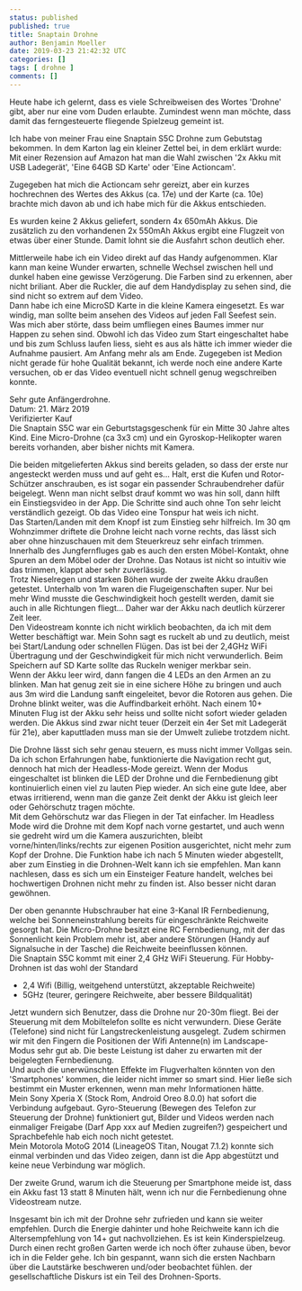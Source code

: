 ```yaml
---
status: published
published: true
title: Snaptain Drohne
author: Benjamin Moeller
date: 2019-03-23 21:42:32 UTC
categories: []
tags: [ drohne ]
comments: []
---
```


Heute habe ich gelernt, dass es viele Schreibweisen des Wortes 'Drohne' gibt, aber nur eine vom Duden erlaubte. Zumindest wenn man möchte, dass damit das ferngesteuerte fliegende Spielzeug gemeint ist.

Ich habe von meiner Frau eine Snaptain S5C Drohne zum Gebutstag bekommen. In dem Karton lag ein kleiner Zettel bei, in dem erklärt wurde: Mit einer Rezension auf Amazon hat man die Wahl zwischen '2x Akku mit USB Ladegerät', 'Eine 64GB SD Karte' oder 'Eine Actioncam'.

Zugegeben hat mich die Actioncam sehr gereizt, aber ein kurzes hochrechnen des Wertes des Akkus (ca. 17e) und der Karte (ca. 10e) brachte mich davon ab und ich habe mich für die Akkus entschieden.

Es wurden keine 2 Akkus geliefert, sondern 4x 650mAh Akkus. Die zusätzlich zu den vorhandenen 2x 550mAh Akkus ergibt eine Flugzeit von etwas über einer Stunde. Damit lohnt sie die Ausfahrt schon deutlich eher.

Mittlerweile habe ich ein Video direkt auf das Handy aufgenommen. Klar kann man keine Wunder erwarten, schnelle Wechsel zwischen hell und dunkel haben eine gewisse Verzögerung. Die Farben sind zu erkennen, aber nicht briliant. Aber die Ruckler, die auf dem Handydisplay zu sehen sind, die sind nicht so extrem auf dem Video.  
Dann habe ich eine MicroSD Karte in die kleine Kamera eingesetzt. Es war windig, man sollte beim ansehen des Videos auf jeden Fall Seefest sein.  
Was mich aber störte, dass beim umfliegen eines Baumes immer nur Happen zu sehen sind. Obwohl ich das Video zum Start eingeschaltet habe und bis zum Schluss laufen liess, sieht es aus als hätte ich immer wieder die Aufnahme pausiert. Am Anfang mehr als am Ende. Zugegeben ist Medion nicht gerade für hohe Qualität bekannt, ich werde noch eine andere Karte versuchen, ob er das Video eventuell nicht schnell genug wegschreiben konnte.



Sehr gute Anfängerdrohne.  
Datum: 21. März 2019  
Verifizierter Kauf  
Die Snaptain S5C war ein Geburtstagsgeschenk für ein Mitte 30 Jahre altes Kind. Eine Micro-Drohne (ca 3x3 cm) und ein Gyroskop-Helikopter waren bereits vorhanden, aber bisher nichts mit Kamera.

Die beiden mitgelieferten Akkus sind bereits geladen, so dass der erste nur angesteckt werden muss und auf geht es... Halt, erst die Kufen und Rotor-Schützer anschrauben, es ist sogar ein passender Schraubendreher dafür beigelegt. Wenn man nicht selbst drauf kommt wo was hin soll, dann hilft ein Einstiegsvideo in der App. Die Schritte sind auch ohne Ton sehr leicht verständlich gezeigt. Ob das Video eine Tonspur hat weis ich nicht.  
Das Starten/Landen mit dem Knopf ist zum Einstieg sehr hilfreich. Im 30 qm Wohnzimmer driftete die Drohne leicht nach vorne rechts, das lässt sich aber ohne hinzuschauen mit dem Steuerkreuz sehr einfach trimmen. Innerhalb des Jungfernfluges gab es auch den ersten Möbel-Kontakt, ohne Spuren an dem Möbel oder der Drohne. Das Notaus ist nicht so intuitiv wie das trimmen, klappt aber sehr zuverlässig.  
Trotz Nieselregen und starken Böhen wurde der zweite Akku draußen getestet. Unterhalb von 1m waren die Flugeigenschaften super. Nur bei mehr Wind musste die Geschwindigkeit hoch gestellt werden, damit sie auch in alle Richtungen fliegt... Daher war der Akku nach deutlich kürzerer Zeit leer.  
Den Videostream konnte ich nicht wirklich beobachten, da ich mit dem Wetter beschäftigt war. Mein Sohn sagt es ruckelt ab und zu deutlich, meist bei Start/Landung oder schnellen Flügen. Das ist bei der 2,4GHz WiFi Übertragung und der Geschwindigkeit für mich nicht verwunderlich. Beim Speichern auf SD Karte sollte das Ruckeln weniger merkbar sein.  
Wenn der Akku leer wird, dann fangen die 4 LEDs an den Armen an zu blinken. Man hat genug zeit sie in eine sichere Höhe zu bringen und auch aus 3m wird die Landung sanft eingeleitet, bevor die Rotoren aus gehen. Die Drohne blinkt weiter, was die Auffindbarkeit erhöht. Nach einem 10+ Minuten Flug ist der Akku sehr heiss und sollte nicht sofort wieder geladen werden. Die Akkus sind zwar nicht teuer (Derzeit ein 4er Set mit Ladegerät für 21e), aber kaputtladen muss man sie der Umwelt zuliebe trotzdem nicht.

Die Drohne lässt sich sehr genau steuern, es muss nicht immer Vollgas sein. Da ich schon Erfahrungen habe, funktionierte die Navigation recht gut, dennoch hat mich der Headless-Mode gereizt. Wenn der Modus eingeschaltet ist blinken die LED der Drohne und die Fernbedienung gibt kontinuierlich einen viel zu lauten Piep wieder. An sich eine gute Idee, aber etwas irritierend, wenn man die ganze Zeit denkt der Akku ist gleich leer oder Gehörschutz tragen möchte.  
Mit dem Gehörschutz war das Fliegen in der Tat einfacher. Im Headless Mode wird die Drohne mit dem Kopf nach vorne gestartet, und auch wenn sie gedreht wird um die Kamera auszurichten, bleibt vorne/hinten/links/rechts zur eigenen Position ausgerichtet, nicht mehr zum Kopf der Drohne. Die Funktion habe ich nach 5 Minuten wieder abgestellt, aber zum Einstieg in die Drohnen-Welt kann ich sie empfehlen. Man kann nachlesen, dass es sich um ein Einsteiger Feature handelt, welches bei hochwertigen Drohnen nicht mehr zu finden ist. Also besser nicht daran gewöhnen.

Der oben genannte Hubschrauber hat eine 3-Kanal IR Fernbedienung, welche bei Sonneneinstrahlung bereits für eingeschränkte Reichweite gesorgt hat. Die Micro-Drohne besitzt eine RC Fernbedienung, mit der das Sonnenlicht kein Problem mehr ist, aber andere Störungen (Handy auf Signalsuche in der Tasche) die Reichweite beeinflussen können.  
Die Snaptain S5C kommt mit einer 2,4 GHz WiFi Steuerung. Für Hobby-Drohnen ist das wohl der Standard
- 2,4 Wifi (Billig, weitgehend unterstützt, akzeptable Reichweite)
- 5GHz (teurer, geringere Reichweite, aber bessere Bildqualität)

Jetzt wundern sich Benutzer, dass die Drohne nur 20-30m fliegt. Bei der Steuerung mit dem Mobiltelefon sollte es nicht verwundern. Diese Geräte (Telefone) sind nicht für Langstreckenleistung ausgelegt. Zudem schirmen wir mit den Fingern die Positionen der Wifi Antenne(n) im Landscape-Modus sehr gut ab. Die beste Leistung ist daher zu erwarten mit der beigelegten Fernbedienung.  
Und auch die unerwünschten Effekte im Flugverhalten könnten von den 'Smartphones' kommen, die leider nicht immer so smart sind. Hier ließe sich bestimmt ein Muster erkennen, wenn man mehr Informationen hätte.  
Mein Sony Xperia X (Stock Rom, Android Oreo 8.0.0) hat sofort die Verbindung aufgebaut. Gyro-Steuerung (Bewegen des Telefon zur Steuerung der Drohne) funktioniert gut, Bilder und Videos werden nach einmaliger Freigabe (Darf App xxx auf Medien zugreifen?) gespeichert und Sprachbefehle hab eich noch nicht getestet.  
Mein Motorola MotoG 2014 (LineageOS Titan, Nougat 7.1.2) konnte sich einmal verbinden und das Video zeigen, dann ist die App abgestützt und keine neue Verbindung war möglich.

Der zweite Grund, warum ich die Steuerung per Smartphone meide ist, dass ein Akku fast 13 statt 8 Minuten hält, wenn ich nur die Fernbedienung ohne Videostream nutze.

Insgesamt bin ich mit der Drohne sehr zufrieden und kann sie weiter empfehlen. Durch die Energie dahinter und hohe Reichweite kann ich die Altersempfehlung von 14+ gut nachvollziehen. Es ist kein Kinderspielzeug.  
Durch einen recht großen Garten werde ich noch öfter zuhause üben, bevor ich in die Felder gehe. Ich bin gespannt, wann sich die ersten Nachbarn über die Lautstärke beschweren und/oder beobachtet fühlen. der gesellschaftliche Diskurs ist ein Teil des Drohnen-Sports. 

